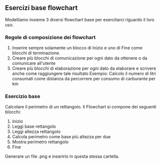 ## Esercizi base flowchart
Modelliamo insieme 3 diversi flowchart base per esercitarci riguardo il loro uso.

### Regole di composizione dei flowchart
1. Inserire sempre solamente un blocco di Inizio e uno di Fine come blocchi di terminazione.
2. Creare più blocchi di comunicazione per ogni dato da ottenere o da comunicare all'utente
3. Creare più blocchi di elaborazione per ogni dato da elaborare e scrivere anche come raggiungere tale risultato
    Esempio: Calcolo il numero di litri consumati come distanza da percorrere per consumo di carburante per km
	
### Esercizio base
Calcolare il perimetro di un rettangolo.
Il Flowchart si compone dei seguenti blocchi:
1. Inizio
2. Leggi base rettangolo
3. Leggi altezza rettangolo
4. Calcola perimetro come base più altezza per due
5. Mostra perimetro rettangolo
6. Fine

Generare un file .png e inserirlo in questa stessa cartella.